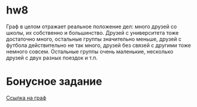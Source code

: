 # hw8

Граф в целом отражает реальное положение дел: много друзей со школы, их собственно и большинство. Друзей с университета тоже достаточно много, остальные группы значительно меньше, друзей с футбола действительно не так много, друзей без связей с другими тоже немного совсем. Остальные группы очень маленькие, несколько друзей с двух разных поездок и т.п.

# Бонусное задание

[Ссылка на граф](https://artemisaev.github.io/Graff/)

